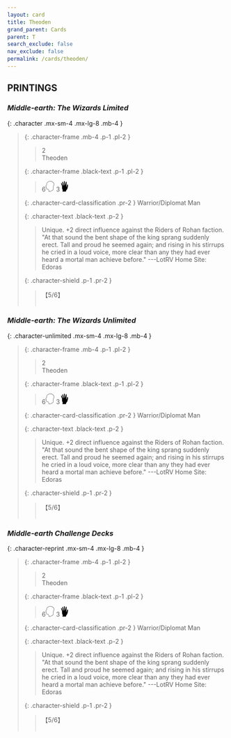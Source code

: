 ```yaml
---
layout: card
title: Theoden
grand_parent: Cards
parent: T
search_exclude: false
nav_exclude: false
permalink: /cards/theoden/
---
```


## PRINTINGS


### _Middle-earth: The Wizards Limited_

{: .character .mx-sm-4 .mx-lg-8 .mb-4 }
> {: .character-frame .mb-4 .p-1 .pl-2 }
> > <div class="card-mp">2</div>
> > <div class="character-card-name">Theoden</div>
>
> {: .character-frame .black-text .p-1 .pl-2 }
> > 6![](/assets/images/mind.svg) 3![](/assets/images/di.svg)
>
> {: .character-card-classification .pr-2 }
> Warrior/Diplomat Man
>
> {: .character-text .black-text .p-2 }
> > Unique. +2 direct influence against the Riders of Rohan faction.  "At that sound the bent shape of the king sprang suddenly erect. Tall and proud he seemed again; and rising in his stirrups he cried in a loud voice, more clear than any they had ever heard a mortal man achieve before." ---LotRV  Home Site: Edoras 
>
> {: .character-shield .p-1 .pr-2 }
> > <div class="card-shield">【5/6】</div>
> > <div class="card-corruption">&nbsp;</div>

### _Middle-earth: The Wizards Unlimited_

{: .character-unlimited .mx-sm-4 .mx-lg-8 .mb-4 }
> {: .character-frame .mb-4 .p-1 .pl-2 }
> > <div class="card-mp">2</div>
> > <div class="character-card-name">Theoden</div>
>
> {: .character-frame .black-text .p-1 .pl-2 }
> > 6![](/assets/images/mind.svg) 3![](/assets/images/di.svg)
>
> {: .character-card-classification .pr-2 }
> Warrior/Diplomat Man
>
> {: .character-text .black-text .p-2 }
> > Unique. +2 direct influence against the Riders of Rohan faction.  "At that sound the bent shape of the king sprang suddenly erect. Tall and proud he seemed again; and rising in his stirrups he cried in a loud voice, more clear than any they had ever heard a mortal man achieve before." ---LotRV  Home Site: Edoras 
>
> {: .character-shield .p-1 .pr-2 }
> > <div class="card-shield">【5/6】</div>
> > <div class="card-corruption">&nbsp;</div>

### _Middle-earth Challenge Decks_

{: .character-reprint .mx-sm-4 .mx-lg-8 .mb-4 }
> {: .character-frame .mb-4 .p-1 .pl-2 }
> > <div class="card-mp">2</div>
> > <div class="character-card-name">Theoden</div>
>
> {: .character-frame .black-text .p-1 .pl-2 }
> > 6![](/assets/images/mind.svg) 3![](/assets/images/di.svg)
>
> {: .character-card-classification .pr-2 }
> Warrior/Diplomat Man
>
> {: .character-text .black-text .p-2 }
> > Unique. +2 direct influence against the Riders of Rohan faction.  "At that sound the bent shape of the king sprang suddenly erect. Tall and proud he seemed again; and rising in his stirrups he cried in a loud voice, more clear than any they had ever heard a mortal man achieve before." ---LotRV  Home Site: Edoras 
>
> {: .character-shield .p-1 .pr-2 }
> > <div class="card-shield">【5/6】</div>
> > <div class="card-corruption">&nbsp;</div>
